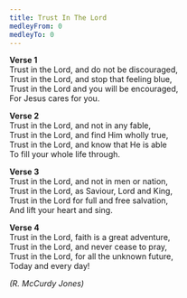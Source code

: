 ```yaml
---
title: Trust In The Lord
medleyFrom: 0
medleyTo: 0
---
```


**Verse 1**  
Trust in the Lord, and do not be discouraged,  
Trust in the Lord, and stop that feeling blue,  
Trust in the Lord and you will be encouraged,  
For Jesus cares for you.

**Verse 2**  
Trust in the Lord, and not in any fable,  
Trust in the Lord, and find Him wholly true,  
Trust in the Lord, and know that He is able  
To fill your whole life through.

**Verse 3**  
Trust in the Lord, and not in men or nation,  
Trust in the Lord, as Saviour, Lord and King,  
Trust in the Lord for full and free salvation,  
And lift your heart and sing.

**Verse 4**  
Trust in the Lord, faith is a great adventure,  
Trust in the Lord, and never cease to pray,  
Trust in the Lord, for all the unknown future,  
Today and every day!

_(R. McCurdy Jones)_
